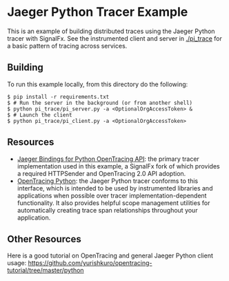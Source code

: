 # Jaeger Python Tracer Example

This is an example of building distributed traces using the Jaeger Python tracer
with SignalFx. See the instrumented client and server in
[./pi_trace](./pi_trace) for a basic pattern of tracing across services.

## Building

To run this example locally, from this directory do the following:

```
$ pip install -r requirements.txt
$ # Run the server in the background (or from another shell)
$ python pi_trace/pi_server.py -a <OptionalOrgAccessToken> &
$ # Launch the client
$ python pi_trace/pi_client.py -a <OptionalOrgAccessToken>
```

## Resources

- [Jaeger Bindings for Python OpenTracing
  API](https://github.com/jaegertracing/jaeger-client-python): the primary
  tracer implementation used in this example, a SignalFx fork of which provides
  a required HTTPSender and OpenTracing 2.0 API adoption.
- [OpenTracing
  Python](https://github.com/opentracing/opentracing-python): the Jaeger Python
  tracer conforms to this interface, which is intended to be used by
  instrumented libraries and applications when possible over tracer
  implementation-dependent functionality.  It also provides helpful scope management
  utilities for automatically creating trace span relationships throughout your application.

## Other Resources

Here is a good tutorial on OpenTracing and general Jaeger Python client usage:
https://github.com/yurishkuro/opentracing-tutorial/tree/master/python
